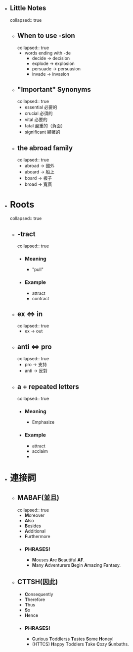 - ## Little Notes
  collapsed:: true
	- ## When to use -sion
	  collapsed:: true
		- words ending with -de
			- decide -> decision
			- explode -> explosion
			- persuade -> persuasion
			- invade -> invasion
	- ## "Important" Synonyms
	  collapsed:: true
		- essential  必要的
		- crucial 必須的
		- vital 必要的
		- fatal 嚴重的（負面）
		- significant 顯著的
	- ## the abroad family
	  collapsed:: true
		- abroad -> 國外
		- aboard -> 船上
		- board -> 板子
		- broad -> 寬廣
- # Roots
  collapsed:: true
	- ## -tract
	  collapsed:: true
		- ### Meaning
			- "pull"
		- ### Example
			- attract
			- contract
	- ## ex <=> in
	  collapsed:: true
		- ex -> out
	- ## anti <=> pro
	  collapsed:: true
		- pro -> 支持
		- anti -> 反對
	- ## a + repeated letters
	  collapsed:: true
		- ### Meaning
			- Emphasize
		- ### Example
			- attract
			- acclaim
			-
- # 連接詞
	- ## MABAF(並且)
	  collapsed:: true
		- **M**oreover
		- **A**lso
		- **B**esides
		- **A**dditional
		- **F**urthermore
		- ### PHRASES!
			- **M**ouses **A**re **B**eautiful **AF**.
			- **M**any **A**dventurers **B**egin **A**mazing **F**antasy.
	- ## CTTSH(因此)
		- **C**onsequently
		- **T**herefore
		- **T**hus
		- **S**o
		- **H**ence
		- ### PHRASES!
			- **C**urious **T**oddlerss **T**astes **S**ome **H**oney!
			- (HTTCS) **H**appy **T**oddlers **T**ake **C**ozy **S**unbaths.
